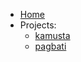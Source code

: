 * [Home](/?id=bakalan-experiments-with-the-smithy-idl)
* Projects:
  * [kamusta](/kamusta/)
  * [pagbati](/pagbati/)
